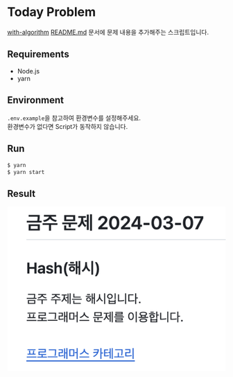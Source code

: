 # Today Problem
[with-algorithm](https://github.com/kangjae4real/with-algorithm) [README.md](https://github.com/kangjae4real/with-algorithm/blob/master/README.md) 문서에 문제 내용을 추가해주는 스크립트입니다. <br />

## Requirements
- Node.js
- yarn

## Environment
`.env.example`을 참고하여 환경변수를 설정해주세요. <br />
환경변수가 없다면 Script가 동작하지 않습니다.

## Run
```shell
$ yarn
$ yarn start
```

## Result
![Result](./docs/result.png)